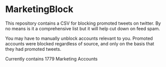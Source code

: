 # MarketingBlock
This repository contains a CSV for blocking promoted tweets on twitter. By no means is it a comprehensive list but it will help cut down on feed spam.

You may have to manually unblock accounts relevant to you. Promoted accounts were blocked regardless of source, and only on the basis that they had promoted tweets.

Currently contains 1779 Marketing Accounts

